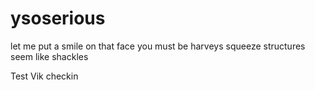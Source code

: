 ysoserious
==========

let me put a smile on that face
you must be harveys squeeze
structures seem like shackles

Test Vik checkin
